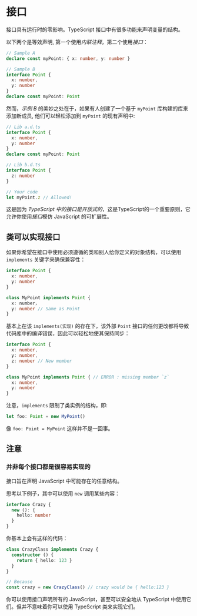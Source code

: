 # 接口

接口具有运行时的零影响。TypeScript 接口中有很多功能来声明变量的结构。  

以下两个是等效声明, 第一个使用*内联注释*，第二个使用*接口*：

```ts
// Sample A
declare const myPoint: { x: number, y: number }

// Sample B
interface Point {
  x: number,
  y: number
}
declare const myPoint: Point
```

然而，*示例 B* 的美妙之处在于，如果有人创建了一个基于 `myPoint` 库构建的库来添加新成员, 他们可以轻松添加到 `myPoint` 的现有声明中:  

```ts
// Lib a.d.ts
interface Point {
  x: number,
  y: number
}
declare const myPoint: Point

// Lib b.d.ts
interface Point {
  z: number
}

// Your code
let myPoint.z // Allowed!
```

这是因为 *TypeScript 中的接口是开放式的*，这是TypeScript的一个重要原则，它允许你使用*接口*模仿 JavaScript 的可扩展性。  

## 类可以实现接口  
  
如果你希望在接口中使用必须遵循的类和别人给你定义的对象结构，可以使用 `implements` 关键字来确保兼容性：  

```ts
interface Point {
  x: number,
  y: number
}

class MyPoint implements Point {
  x: number，
  y: number // Same as Point
}
```  

基本上在该 `implements(实现)` 的存在下，该外部 `Point` 接口的任何更改都将导致代码库中的编译错误，因此可以轻松地使其保持同步：  

```ts
interface Point {
  x: number,
  y: number,
  z: number // New member
}

class MyPoint implements Point { // ERROR : missing member `z`
  x: number,
  y: number
}

```

注意，`implements` 限制了类实例的结构，即:  

```ts
let foo: Point = new MyPoint()
```

像 `foo: Point = MyPoint` 这样并不是一回事。  

## 注意

### 并非每个接口都是很容易实现的  

接口旨在声明 JavaScript 中可能存在的任意结构。

思考以下例子，其中可以使用 `new` 调用某些内容：

```ts
interface Crazy {
  new (): {
    hello: number
  }
}
```

你基本上会有这样的代码：

```ts
class CrazyClass implements Crazy {
  constructor () {
    return { hello: 123 }
  }
}

// Because
const crazy = new CrazyClass() // crazy would be { hello:123 }
```

你可以使用接口声明所有的 JavaScript，甚至可以安全地从 TypeScript 中使用它们。但并不意味着你可以使用 TypeScript 类来实现它们。

